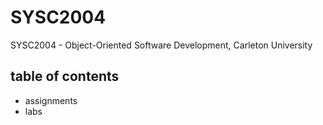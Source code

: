 # SYSC2004
SYSC2004 - Object-Oriented Software Development, Carleton University
## table of contents
- assignments
- labs
